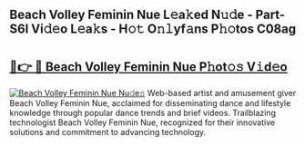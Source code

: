 ## Beach Volley Feminin Nue L𝚎a𝚔ed N𝚞𝚍e - Part-S6l Vi𝚍𝚎o L𝚎a𝚔s - H𝚘𝚝 O𝚗𝚕yf𝚊ns P𝚑𝚘tos C08ag

# <h2><a href="http://kf26el4.oniu.top/?m=Beach+Volley+Feminin+Nue">🔗👉 🔴 Beach Volley Feminin Nue P𝚑ot𝚘𝚜 V𝚒d𝚎o</a></h2>

[![Beach Volley Feminin Nue Nu𝚍e𝚜](https://i.imgur.com/0qMVB7G.gif)](http://kf26el4.oniu.top/?m=Beach+Volley+Feminin+Nue)
Web-based artist and amusement giver Beach Volley Feminin Nue, acclaimed for disseminating dance and lifestyle knowledge through popular dance trends and brief videos. Trailblazing technologist Beach Volley Feminin Nue, recognized for their innovative solutions and commitment to advancing technology.  
